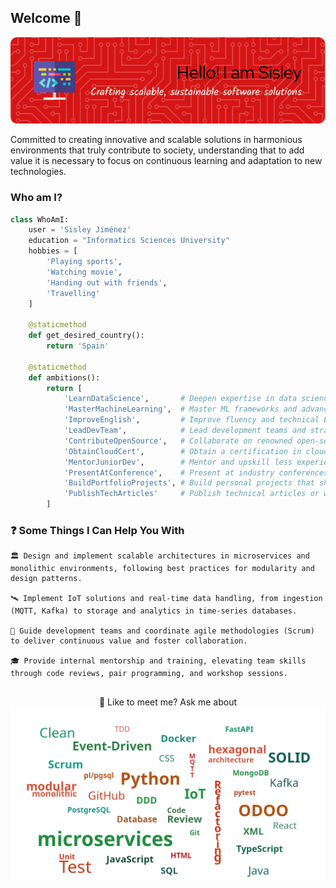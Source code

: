 ## Welcome 👋

![SisleyInTech Banner](banner_sisleyintech.png)

Committed to creating innovative and scalable solutions in harmonious environments that truly contribute to society, understanding that to add value it is necessary to focus on continuous learning and adaptation to new technologies.
### Who am I?
```python
class WhoAmI:
    user = 'Sisley Jiménez'
    education = "Informatics Sciences University"
    hobbies = [
        'Playing sports',
        'Watching movie',
        'Handing out with friends',
        'Travelling'
    ]

    @staticmethod
    def get_desired_country():
        return 'Spain'

    @staticmethod
    def ambitions():
        return [
            'LearnDataScience',       # Deepen expertise in data science and analytics
            'MasterMachineLearning',  # Master ML frameworks and advanced algorithms
            'ImproveEnglish',         # Improve fluency and technical English communication
            'LeadDevTeam',            # Lead development teams and strategic projects
            'ContributeOpenSource',   # Collaborate on renowned open-source projects
            'ObtainCloudCert',        # Obtain a certification in cloud platforms (AWS/Azure/GCP)
            'MentorJuniorDev',        # Mentor and upskill less experienced peers
            'PresentAtConference',    # Present at industry conferences or meetups
            'BuildPortfolioProjects', # Build personal projects that showcase new skills
            'PublishTechArticles'     # Publish technical articles or whitepapers
        ]

```

### ❓ Some Things I Can Help You With

    🏛️ Design and implement scalable architectures in microservices and monolithic environments, following best practices for modularity and design patterns.

    🛰️ Implement IoT solutions and real-time data handling, from ingestion (MQTT, Kafka) to storage and analytics in time-series databases.

    🚀 Guide development teams and coordinate agile methodologies (Scrum) to deliver continuous value and foster collaboration.

    🎓 Provide internal mentorship and training, elevating team skills through code reviews, pair programming, and workshop sessions.

##
<div align="center">
💬 Like to meet me? Ask me about
<img src="askme_mix.png">
</div>

<!-- ### Hey,[Haany here!](https://www.youtube.com/channel/UCietjxpksncMdOUkycv5nqA)<img src="https://media.giphy.com/media/hvRJCLFzcasrR4ia7z/giphy.gif" width="25px"> -->

<!--
**SisleyInTech/SisleyInTech** is a ✨ _special_ ✨ repository because its `README.md` (this file) appears on your GitHub profile.

Here are some ideas:

- 🔭 I’m currently working on ...
- 🌱 I’m currently learning ...
- 👯 I’m looking to collaborate on ...
- 🤔 I’m looking for help with ...
- 💬 Ask me about ...
- 📫 How to reach me: ...
- 😄 Pronouns: ...
- ⚡ Fun fact: ...
- My latest posts



Crea una imagen estas cambiando palabras, deja el fondo blanco y que las letras sean las que tomen los colores, verde carmelita y otros que combinen con estos, no repitas palabras, recuerda son estas las que quiero incluir en la imagen:
Event-Driven, Python, Database, Software, microservices, modular monolithic, hexagonal architecture, Java, XML, HTML, Javascript, TypeScript, React, SOLID, Clean, IoT, ODOO, CSS, DDD, TDD, Code Review, FastAPI, MQTT, Kafka, MongoDB, PostgreSQL, Refactoring, Unit Test, SQL, pl/pgsql, Docker, Git, GitHub, Scrum
-->
